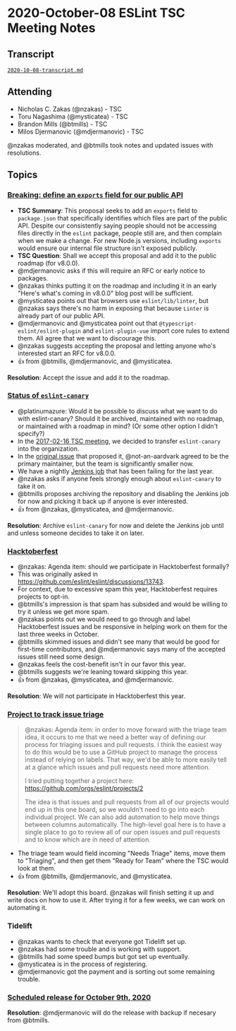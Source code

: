 # 2020-October-08 ESLint TSC Meeting Notes

## Transcript

[`2020-10-08-transcript.md`](2020-10-08-transcript.md)

## Attending

* Nicholas C. Zakas (@nzakas) - TSC
* Toru Nagashima (@mysticatea) - TSC
* Brandon Mills (@btmills) - TSC
* Milos Djermanovic (@mdjermanovic) - TSC

@nzakas moderated, and @btmills took notes and updated issues with resolutions.

## Topics

### [Breaking: define an `exports` field for our public API](https://github.com/eslint/eslint/issues/13654)

* **TSC Summary**: This proposal seeks to add an `exports` field to `package.json` that specifically identifies which files are part of the public API. Despite our consistently saying people should not be accessing files directly in the `eslint` package, people still are, and then complain when we make a change. For new Node.js versions, including `exports` would ensure our internal file structure isn't exposed publicly.
* **TSC Question**: Shall we accept this proposal and add it to the public roadmap (for v8.0.0).
* @mdjermanovic asks if this will require an RFC or early notice to packages.
* @nzakas thinks putting it on the roadmap and including it in an early "Here's what's coming in v8.0.0" blog post will be sufficient.
* @mysticatea points out that browsers use `eslint/lib/linter`, but @nzakas says there's no harm in exposing that because `Linter` is already part of our public API.
* @mdjermanovic and @mysticatea point out that `@typescript-eslint/eslint-plugin` and `eslint-plugin-vue` import core rules to extend them. All agree that we want to discourage this.
* @nzakas suggests accepting the proposal and letting anyone who's interested start an RFC for v8.0.0.
* :+1: from @btmills, @mdjermanovic, and @mysticatea.

**Resolution**: Accept the issue and add it to the roadmap.

### [Status of `eslint-canary`](https://github.com/eslint/tsc-meetings/issues/212#issuecomment-699584383)

* @platinumazure: Would it be possible to discuss what we want to do with eslint-canary? Should it be archived, maintained with no roadmap, or maintained with a roadmap in mind? (Or some other option I didn't specify?)
* In the [2017-02-16 TSC meeting](https://github.com/eslint/tsc-meetings/blob/98218c895be3d75211f532f6414be2f22b46b2df/notes/2017/2017-02-16.md#transferring-eslint-canary-to-the-eslint-github-organization), we decided to transfer `eslint-canary` into the organization.
* In the [original issue](https://github.com/eslint/eslint/issues/8032) that proposed it, @not-an-aardvark agreed to be the primary maintainer, but the team is significantly smaller now.
* We have a nightly [Jenkins job](https://jenkins.eslint.org/job/eslint-canary/) that has been failing for the last year.
* @nzakas asks if anyone feels strongly enough about `eslint-canary` to take it on.
* @btmills proposes archiving the repository and disabling the Jenkins job for now and picking it back up if anyone is ever interested.
* :+1: from @nzakas, @mysticatea, and @mdjermanovic.

**Resolution**: Archive `eslint-canary` for now and delete the Jenkins job until and unless someone decides to take it on later.

### [Hacktoberfest](https://github.com/eslint/tsc-meetings/issues/212#issuecomment-705103347)

* @nzakas: Agenda item: should we participate in Hacktoberfest formally?
* This was originally asked in https://github.com/eslint/eslint/discussions/13743.
* For context, due to excessive spam this year, Hacktoberfest requires projects to opt-in.
* @btmills's impression is that spam has subsided and would be willing to try it unless we get more spam.
* @nzakas points out we would need to go through and label Hacktoberfest issues and be responsive in helping work on them for the last three weeks in October.
* @btmills skimmed issues and didn't see many that would be good for first-time contributors, and @mdjermanovic says many of the accepted issues still need some design.
* @nzakas feels the cost-benefit isn't in our favor this year.
* @btmills suggests we're leaning toward skipping this year.
* :+1: from @nzakas, @mysticatea, and @mdjermanovic.

**Resolution**: We will not participate in Hacktoberfest this year.

### [Project to track issue triage](https://github.com/eslint/tsc-meetings/issues/212#issuecomment-705116814)

> @nzakas: Agenda item: in order to move forward with the triage team idea, it occurs to me that we need a better way of defining our process for triaging issues and pull requests. I think the easiest way to do this would be to use a GitHub project to manage the process instead of relying on labels. That way, we'd be able to more easily tell at a glance which issues and pull requests need more attention.
>
> I tried putting together a project here: https://github.com/orgs/eslint/projects/2
>
> The idea is that issues and pull requests from all of our projects would end up in this one board, so we wouldn't need to go into each individual project. We can also add automation to help move things between columns automatically. The high-level goal here is to have a single place to go to review all of our open issues and pull requests and to know which are in need of attention.

* The triage team would field incoming "Needs Triage" items, move them to "Triaging", and then get them "Ready for Team" where the TSC would look at them.
* :+1: from @btmills, @mdjermanovic, and @mysticatea.

**Resolution**: We'll adopt this board. @nzakas will finish setting it up and write docs on how to use it. After trying it for a few weeks, we can work on automating it.

### Tidelift

* @nzakas wants to check that everyone got Tidelift set up.
* @nzakas had some trouble and is working with support.
* @btmills had some speed bumps but got set up eventually.
* @mysticatea is in the process of registering.
* @mdjermanovic got the payment and is sorting out some remaining trouble.

### [Scheduled release for October 9th, 2020](https://github.com/eslint/eslint/issues/13719)

**Resolution**: @mdjermanovic will do the release with backup if necesary from @btmills.
